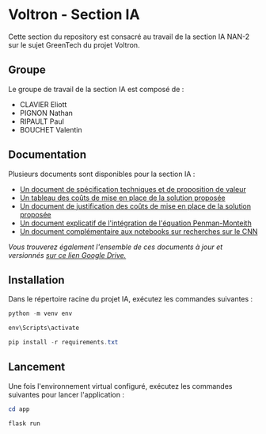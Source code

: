 # Voltron - Section IA
Cette section du repository est consacré au travail de la section IA NAN-2 sur le sujet GreenTech du projet Voltron.

## Groupe
Le groupe de travail de la section IA est composé de :
- CLAVIER Eliott
- PIGNON Nathan
- RIPAULT Paul
- BOUCHET Valentin

## Documentation
Plusieurs documents sont disponibles pour la section IA :
- [Un document de spécification techniques et de proposition de valeur](documents/VOLTRON%20-%20Spécifications%20IA%20v.2.pdf)
- [Un tableau des coûts de mise en place de la solution proposée](documents/VOLTRON%20-%20Tableau%20des%20coûts.xlsx)
- [Un document de justification des coûts de mise en place de la solution proposée](documents/VOLTRON%20-%20Justification%20des%20coûts%20et%20explication%20de%20la%20procédure.pdf)
- [Un document explicatif de l'intégration de l'équation Penman-Monteith](documents/VOLTRON%20-%20Intégration%20Penman-Monteith%20et%20calcul%20d'irrigation.pdf)
- [Un document complémentaire aux notebooks sur recherches sur le CNN](documents/VOLTRON%20-%20CNN%20-%20Détection%20maladies.pdf)

 _Vous trouverez également l'ensemble de ces documents à jour et versionnés [sur ce lien Google Drive.](https://drive.google.com/drive/folders/1LN4IbbcflLLJx0nflg_llQ_aKdlhDj_y?usp=sharing)_

## Installation
Dans le répertoire racine du projet IA, exécutez les commandes suivantes :
```powershell
python -m venv env
```

```powershell
env\Scripts\activate
```

```powershell
pip install -r requirements.txt
```

## Lancement
Une fois l'environnement virtual configuré, exécutez les commandes suivantes pour lancer l'application :
```powershell
cd app
```

```powershell
flask run
```